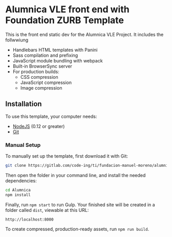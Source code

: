 # Alumnica VLE front end with Foundation ZURB Template

This is the front end static dev for the Alumnica VLE Project. It includes the follwwiung

- Handlebars HTML templates with Panini
- Sass compilation and prefixing
- JavaScript module bundling with webpack
- Built-in BrowserSync server
- For production builds:
  - CSS compression
  - JavaScript compression
  - Image compression

## Installation

To use this template, your computer needs:

- [NodeJS](https://nodejs.org/en/) (0.12 or greater)
- [Git](https://git-scm.com/)


### Manual Setup

To manually set up the template, first download it with Git:

```bash
git clone https://gitlab.com/code-ing/ti/fundacion-manuel-moreno/alumnica/studio_front_end.git
```

Then open the folder in your command line, and install the needed dependencies:

```bash
cd Alumnica
npm install
```

Finally, run `npm start` to run Gulp. Your finished site will be created in a folder called `dist`, viewable at this URL:

```
http://localhost:8000
```

To create compressed, production-ready assets, run `npm run build`.
